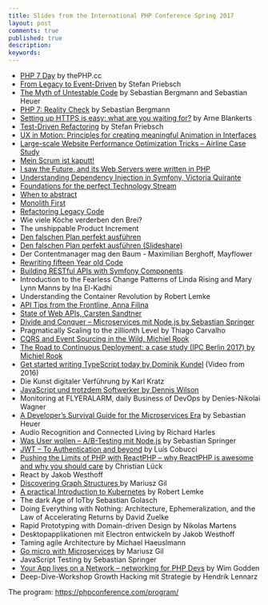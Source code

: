```yaml
---
title: Slides from the International PHP Conference Spring 2017
layout: post
comments: true
published: true
description: 
keywords: 
---
```


* [PHP 7 Day](https://thephp.cc/dates/2017/05/international-php-conference-spring-edition/php-7-day) by thePHP.cc
* [From Legacy to Event-Driven](https://thephp.cc/dates/2017/05/international-php-conference-spring-edition/from-legacy-to-event-driven) by Stefan Priebsch
* [The Myth of Untestable Code](https://thephp.cc/dates/2017/05/international-php-conference-spring-edition/the-myth-of-untestable-code) by Sebastian Bergmann and Sebastian Heuer
* [PHP 7: Reality Check](https://thephp.cc/dates/2017/05/international-php-conference-spring-edition/php-7-reality-check) by Sebastian Bergmann
* [Setting up HTTPS is easy: what are you waiting for?](https://thephp.cc/dates/2017/05/international-php-conference-spring-edition/setting-up-https-is-easy-what-are-you-waiting-for) by Arne Blankerts
* [Test-Driven Refactoring](https://thephp.cc/dates/2017/05/international-php-conference-spring-edition/test-driven-refactoring) by Stefan Priebsch
* [UX in Motion: Principles for creating meaningful Animation in Interfaces](https://de.slideshare.net/valhead/ux-in-motion)
* [Large-scale Website Performance Optimization Tricks – Airline Case Study](https://speakerdeck.com/gbtekkie/large-scale-websites-performance-optimisation-tricks-at-ipc-spring-2017)
* [Mein Scrum ist kaputt!](https://www.slideshare.net/litervollmilch/mein-scrum-ist-kaputt-ipc17se-webinale-2017)
* [I saw the Future, and its Web Servers were written in PHP](https://speakerdeck.com/dzuelke/your-next-web-server-will-be-written-in-dot-dot-dot-php)
* [Understanding Dependency Injection in Symfony, Victoria Quirante](https://speakerdeck.com/victoriaq/understanding-dependency-injection-in-symfony)
* [Foundations for the perfect Technology Stream](https://www.slideshare.net/berndalter7/foundations-for-the-perfect-technology-stream)
* [When to abstract](https://qafoo.com/resources/presentations/international_php_conference_spring_edition_2017/when_to_abstract.html)
* [Monolith First](https://qafoo.com/resources/presentations/international_php_conference_spring_edition_2017/monolith_first.html)
* [Refactoring Legacy Code](https://qafoo.com/resources/presentations/international_php_conference_spring_edition_2017/refactoring_legacy_code.html)
* Wie viele Köche verderben den Brei?
* The unshippable Product Increment
* [Den falschen Plan perfekt ausführen](https://www.leankoala.com/de/product/on-the-road.html)
* [Den falschen Plan perfekt ausführen (Slideshare)](https://www.slideshare.net/phphatesme/den-falschen-plan-perfekt-ausfuhren)
* Der Contentmanager mag den Baum - Maximilian Berghoff, Mayflower
* [Rewriting fifteen Year old Code](https://speakerdeck.com/afilina/rewriting-15-year-old-code-4)
* [Building RESTful APIs with Symfony Components](https://speakerdeck.com/victoriaq/building-restful-apis-with-symfony-components)
* Introduction to the Fearless Change Patterns of Linda Rising and Mary Lynn Manns by Ina El-Kadhi
* Understanding the Container Revolution by Robert Lemke
* [API Tips from the Frontline, Anna Filina](https://speakerdeck.com/afilina/api-tips-from-the-frontline-5)
* [State of Web APIs, Carsten Sandtner](https://speakerdeck.com/casarock/state-of-web-apis-2017)
* [Divide and Conquer – Microservices mit Node.js by Sebastian Springer](https://speakerdeck.com/basti_springer/divide-and-conquer-microservices-mit-node-dot-js)
* Pragmatically Scaling to the zillionth Level by Thiago Carvalho
* [CQRS and Event Sourcing in the Wild, Michiel Rook](https://speakerdeck.com/mrook/cqrs-and-event-sourcing-in-the-wild-ipc-berlin-2017)
* [The Road to Continuous Deployment: a case study (IPC Berlin 2017) by Michiel Rook](https://speakerdeck.com/mrook/the-road-to-continuous-deployment-a-case-study-ipc-berlin-2017)
* [Get started writing TypeScript today by Dominik Kundel](https://www.youtube.com/watch?v=cIzwsDcAmUM) (Video from 2016)
* Die Kunst digitaler Verführung by Karl Kratz 
* [JavaScript und trotzdem Softwerker by Dennis Wilson](https://www.slideshare.net/DennisWilson23/javascript-und-trotzdem-softwerker)
* Monitoring at FLYERALARM, daily Business of DevOps by Denies-Nikolai Wagner
* [A Developer’s Survival Guide for the Microservices Era](https://speakerdeck.com/belanur/a-developers-survival-guide-for-the-microservice-era) by Sebastian Heuer
* Audio Recognition and Connected Living by Richard Harles
* [Was User wollen – A/B-Testing mit Node.js](https://speakerdeck.com/basti_springer/b-testing-mit-node-dot-js) by Sebastian Springer
* [JWT – To Authentication and beyond](https://www.slideshare.net/lcobucci/jwt-to-authentication-and-beyond) by Luís Cobucci
* [Pushing the Limits of PHP with ReactPHP – why ReactPHP is awesome and why you should care](https://speakerdeck.com/clue/pushing-the-limits-of-php-with-reactphp-why-reactphp-is-awesome-and-why-you-should-care-ipc17) by Christian Lück
* React by Jakob Westhoff
* [Discovering Graph Structures ](https://speakerdeck.com/mariuszgil/discovering-graph-structures) by Mariusz Gil
* [A practical Introduction to Kubernetes](https://www.slideshare.net/robertlemke/ipc16-a-practical-introduction-to-kubernetes) by Robert Lemke
* The dark Age of IoTby Sebastian Golasch
* Doing Everything with Nothing: Architecture, Ephemeralization, and the Law of Accelerating Returns by David Zuelke
* Rapid Prototyping with Domain-driven Design by Nikolas Martens
* Desktopapplikationen mit Electron entwickeln by Jakob Westhoff
* Taming agile Architecture by Michael Haeuslmann
* [Go micro with Microservices](https://speakerdeck.com/mariuszgil/go-micro-with-microservices) by Mariusz Gil
* JavaScript Testing by Sebastian Springer
* [Your App lives on a Network – networking for PHP Devs](https://www.slideshare.net/wimg/my-app-is-secure-i-think-76157300) by Wim Godden
* Deep-Dive-Workshop Growth Hacking mit Strategie by Hendrik Lennarz


The program: https://phpconference.com/program/